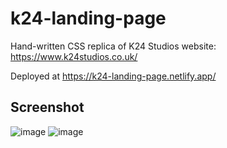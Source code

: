 # k24-landing-page
Hand-written CSS replica of K24 Studios website: 
https://www.k24studios.co.uk/

Deployed at https://k24-landing-page.netlify.app/

Screenshot
---
![image](https://user-images.githubusercontent.com/101207404/173620236-3d6bc9d4-0494-4ba1-814f-9e169c173e0a.png)
![image](https://user-images.githubusercontent.com/101207404/173620325-195f6e80-864f-40c4-8bc1-9266fe5b35e8.png)
